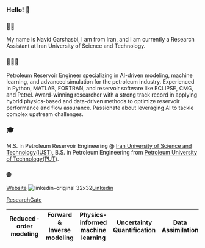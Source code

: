 ### Hello! 👋

### 👨🏻
  My name is Navid Garshasbi, I am from Iran, and I am currently a Research Assistant at Iran University of Science and Technology.
### 👷🏻‍♂️
  Petroleum Reservoir Engineer specializing in AI-driven modeling, machine learning, and advanced simulation for the petroleum industry. Experienced in Python, MATLAB, FORTRAN, and reservoir software like ECLIPSE, CMG, and Petrel. Award-winning researcher with a strong track record in applying hybrid physics-based and data-driven methods to optimize reservoir performance and flow assurance. Passionate about leveraging AI to tackle complex upstream challenges.
### 🎓 
  M.S. in Petroleum Reservoir Engineering @ [Iran University of Science and Technology(IUST)](https://www.topuniversities.com/universities/iran-university-science-technology), B.S. in Petroleum Engineering from [Petroleum University of Technology(PUT)](https://www.scimagoir.com/rankings.php?sector=Higher+educ.&area=1907&ranking=Overall&country=all).
### 🌐
[Website](https://sites.google.com/view/navidgarshasbi/page)
![linkedin-original 32x32](https://github.com/user-attachments/assets/3c283939-74ac-42aa-8475-2e8dd285a765)[Linkedin](https://www.linkedin.com/in/navidgarshasbi)

[ResearchGate](https://www.researchgate.net/profile/Navid-Garshasbi?ev=hdr_xprf)

| Reduced-order modeling  | Forward & Inverse modeling  | Physics-informed machine learning | Uncertainty Quantification  | Data Assimilation  | Control & Optimization |
|------------- | ------------- | ------------- |------------- | ------------- | ------------- |
